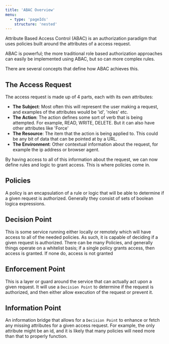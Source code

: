 ```yaml
---
title: 'ABAC Overview'
menu:
  - type: 'pageIds'
    structure: 'nested'
---
```


Attribute Based Access Control (ABAC) is an authorization paradigm that uses policies built around the attributes of a access request.

ABAC is powerful; the more traditional role based authorization approaches can easily be implemented using ABAC, but so can more complex rules.

There are several concepts that define how ABAC achieves this.

## The Access Request

The access request is made up of 4 parts, each with its own attributes:

 - **The Subject**: Most often this will represent the user making a request, and examples of the attributes would be 'id', 'roles' etc.
 - **The Action**: The action defines some sort of verb that is being attempted. For example, READ, WRITE, DELETE. But it can also have other attributes like 'Force'
 - **The Resource**: The item that the action is being applied to. This could be any bit of data that can be pointed at by a URL.
 - **The Environment**: Other contextual information about the request, for example the ip address or browser agent.
 
By having access to all of this information about the request, we can now define rules and logic to grant access. This is where policies come in.
 
 ## Policies
 
A policy is an encapsulation of a rule or logic that will be able to determine if a given request is authorized. Generally they consist of sets of boolean logica expressions.
 
 ## Decision Point
 
This is some service running either locally or remotely which will have access to all of the needed policies. As such, it is capable of deciding if a given request is authorized. There can be many Policies, and generally things operate on a whitelist basis; if a single policy grants access, then access is granted. If none do, access is not granted
 
 ## Enforcement Point
 

This is a layer or guard around the service that can actually act upon a given request. It will use a `Decision Point` to determine if the request is authorized, and then either allow execution of the request or prevent it.
 
 ## Information Point
 
An information bridge that allows for a `Decision Point` to enhance or fetch any missing attributes for a given access request. For example, the only attribute might be an id, and it is likely that many policies will need more than that to properly function.
 
 

